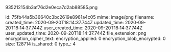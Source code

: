 935212154b3af76d2e0eca7d2ab88585.png

id: 75fb44a5b36640c3bc2619e8961a4c05
mime: image/png
filename: 
created_time: 2020-09-20T18:14:37.744Z
updated_time: 2020-09-20T18:14:37.744Z
user_created_time: 2020-09-20T18:14:37.744Z
user_updated_time: 2020-09-20T18:14:37.744Z
file_extension: png
encryption_cipher_text: 
encryption_applied: 0
encryption_blob_encrypted: 0
size: 128714
is_shared: 0
type_: 4